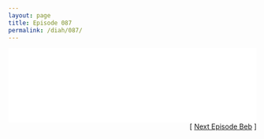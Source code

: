 ```yaml
---
layout: page
title: Episode 087
permalink: /diah/087/
---
```


<iframe allowfullscreen="true" frameborder="0" style="width:100%;" marginheight="0" marginwidth="0" mozallowfullscreen="true" scrolling="NO" src="//gdriveplayer.me/embed2.php?link=5oZLX6On0XWfyxLjxv%252Bg5AGfT%252F7DcNjgPwCBJzU8Zq1FZwnp3BZUz%252BaqJ15kLjrQeA9qE9O1idXf9RwZ7YuNsbBui1L2uI0hxZ3QO8DSvqSVS1k1A%252FjKJo5Mj4ip%252BByymfsXhga1jZqvhcJCFLtAzJGsqfLd2FbkSll6zqu%252FEvO400pHiN8DbFXjUR%252FvVMqrQ4TCD%252Fmi6C%252Fl8bvK9sdYj2&amp;no_adult=yes" webkitallowfullscreen="true"></iframe>

<div align="right">[ <a href="/diah/088/">Next Episode Beb</a> ]</div>

